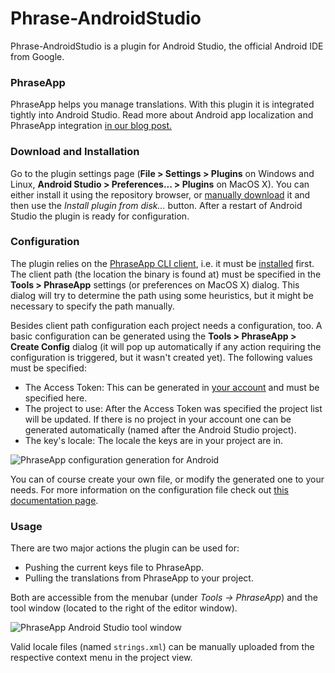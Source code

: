 # Phrase-AndroidStudio

Phrase-AndroidStudio is a plugin for Android Studio, the official Android IDE from Google.

### PhraseApp

PhraseApp helps you manage translations. With this plugin it is integrated tightly into Android Studio. Read more about Android app localization and PhraseApp integration [in our blog post.](http://localize-software.phraseapp.com/posts/android-how-to-translate-apps-in-android-studio/)


### Download and Installation

Go to the plugin settings page (**File > Settings > Plugins** on Windows and Linux, **Android Studio > Preferences... > Plugins** on MacOS X). You can either install it using the repository browser, or [manually download](https://plugins.jetbrains.com/plugin/7686?pr=androidstudio) it and then use the *Install plugin from disk...* button. After a restart of Android Studio the plugin is ready for configuration.


### Configuration

The plugin relies on the [PhraseApp CLI client](https://github.com/phrase/phraseapp-client), i.e. it must be [installed](https://github.com/phrase/phraseapp-client#1-install) first. The client path (the location the binary is found at) must be specified in the **Tools > PhraseApp** settings (or preferences on MacOS X) dialog. This dialog will try to determine the path using some heuristics, but it might be necessary to specify the path manually.

Besides client path configuration each project needs a configuration, too. A basic configuration can be generated using the **Tools > PhraseApp > Create Config** dialog (it will pop up automatically if any action requiring the configuration is triggered, but it wasn't created yet). The following values must be specified:

* The Access Token: This can be generated in [your account](https://phraseapp.com/settings/oauth_access_tokens) and must be specified here.
* The project to use: After the Access Token was specified the project list will be updated. If there is no project in your account one can be generated automatically (named after the Android Studio project).
* The key's locale: The locale the keys are in your project are in.

![PhraseApp configuration generation for Android](generate_config.png)

You can of course create your own file, or modify the generated one to your needs. For more information on the configuration file check out [this documentation page](https://help.phraseapp.com/phraseapp-for-developers/phraseapp-client/configuration).


### Usage

There are two major actions the plugin can be used for:

* Pushing the current keys file to PhraseApp.
* Pulling the translations from PhraseApp to your project.

Both are accessible from the menubar (under *Tools -> PhraseApp*) and the tool window (located to the right of the editor window).

![PhraseApp Android Studio tool window](toolwindow.png)

Valid locale files (named `strings.xml`) can be manually uploaded from the respective context menu in the project view.

